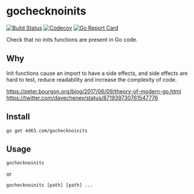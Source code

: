 # gochecknoinits

[![Build Status](https://img.shields.io/travis/leighmcculloch/gochecknoinits.svg)](https://travis-ci.org/leighmcculloch/gochecknoinits)
[![Codecov](https://img.shields.io/codecov/c/github/leighmcculloch/gochecknoinits.svg)](https://codecov.io/gh/leighmcculloch/gochecknoinits)
[![Go Report Card](https://goreportcard.com/badge/github.com/leighmcculloch/gochecknoinits)](https://goreportcard.com/report/github.com/leighmcculloch/gochecknoinits)

Check that no inits functions are present in Go code.

## Why

Init functions cause an import to have a side effects, and side effects are hard to test, reduce readability and increase the complexity of code.

https://peter.bourgon.org/blog/2017/06/09/theory-of-modern-go.html
https://twitter.com/davecheney/status/871939730761547776

## Install

```
go get 4d63.com/gochecknoinits
```

## Usage

```
gochecknoinits
```

or

```
gochecknoinits [path] [path] ...
```
